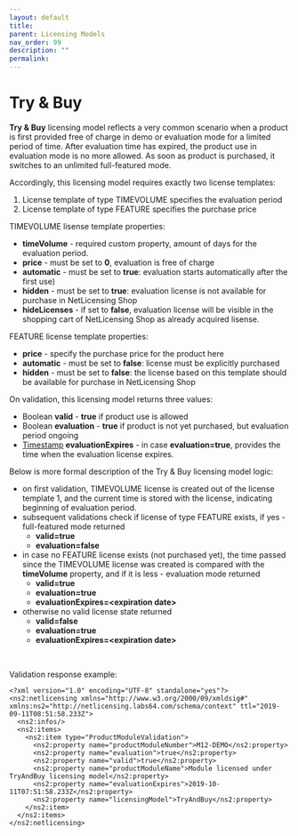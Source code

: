 ```yaml
---
layout: default
title:
parent: Licensing Models
nav_order: 99
description: ""
permalink:
---
```


Try & Buy
========================================


**Try & Buy** licensing model reflects a very common scenario when a
product is first provided free of charge in demo or evaluation mode for
a limited period of time. After evaluation time has expired, the product
use in evaluation mode is no more allowed. As soon as product is
purchased, it switches to an unlimited full-featured mode.

Accordingly, this licensing model requires exactly two license
templates:

1.  License template of type TIMEVOLUME specifies the evaluation period
2.  License template of type FEATURE specifies the purchase price

TIMEVOLUME lisense template properties:

-   **timeVolume** - required custom property, amount of days for the
    evaluation period.
-   **price** - must be set to **0**, evaluation is free of charge
-   **automatic** - must be set to **true**: evaluation starts
    automatically after the first use)
-   **hidden** - must be set to **true**: evaluation license is not
    available for purchase in NetLicensing Shop
-   **hideLicenses** - if set to **false**, evaluation license will be
    visible in the shopping cart of NetLicensing Shop as already
    acquired lisense.

FEATURE license template properties:

-   **price** - specify the purchase price for the product here
-   **automatic** - must be set to **false**: license must be explicitly
    purchased
-   **hidden** - must be set to **false**: the license based on this
    template should be available for purchase in NetLicensing Shop

On validation, this licensing model returns three values:

-   Boolean **valid** - **true** if product use is allowed
-   Boolean **evaluation** - **true** if product is not yet purchased,
    but evaluation period ongoing
-   [Timestamp](11010215.html#NetLicensingAPI(RESTful)-DataTypes)
    **evaluationExpires** - in case **evaluation=true**, provides the
    time when the evaluation license expires.

Below is more formal description of the Try & Buy licensing model logic:

-   on first validation, TIMEVOLUME license is created out of the
    license template 1, and the current time is stored with the license,
    indicating beginning of evaluation period.
-   subsequent validations check if license of type FEATURE exists, if
    yes - full-featured mode returned
    -   **valid=true**
    -   **evaluation=false**
-   in case no FEATURE license exists (not purchased yet), the time
    passed since the TIMEVOLUME license was created is compared with the
    **timeVolume** property, and if it is less - evaluation mode
    returned
    -   **valid=true**
    -   **evaluation=true**
    -   **evaluationExpires=\<expiration date\>**
-   otherwise no valid license state returned
    -   **valid=false**
    -   **evaluation=true**
    -   **evaluationExpires=\<expiration date\>**

 

Validation response example:

``` theme:
<?xml version="1.0" encoding="UTF-8" standalone="yes"?>
<ns2:netlicensing xmlns="http://www.w3.org/2000/09/xmldsig#" xmlns:ns2="http://netlicensing.labs64.com/schema/context" ttl="2019-09-11T08:51:58.233Z">
  <ns2:infos/>
  <ns2:items>
    <ns2:item type="ProductModuleValidation">
      <ns2:property name="productModuleNumber">M12-DEMO</ns2:property>
      <ns2:property name="evaluation">true</ns2:property>
      <ns2:property name="valid">true</ns2:property>
      <ns2:property name="productModuleName">Module licensed under TryAndBuy licensing model</ns2:property>
      <ns2:property name="evaluationExpires">2019-10-11T07:51:58.233Z</ns2:property>
      <ns2:property name="licensingModel">TryAndBuy</ns2:property>
    </ns2:item>
  </ns2:items>
</ns2:netlicensing>
```
